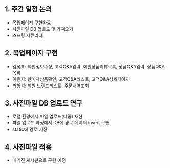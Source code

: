 ## 1. 주간 일정 논의

- 목업페이지 구현완료
- 사진파일 DB 업로드 및 가져오기
- 스프링 시큐리티

## 2. 목업페이지 구현

- 김성표: 회원정보수정, 고객Q&A입력, 회원상품리뷰목록, 상품Q&A입력, 상품Q&A목록
- 이은지: 판매자상품확인, 고객Q&A리스트, 고객Q&A상세페이지
- 최형석: 회원 브랜드리스트, 주문내역조회

## 3. 사진파일 DB 업로드 연구

- 로컬 환경에서 파일 업로드(다중) 재현
- 파일 업로드 과정에서 DB에 경로 데이터 insert 구현
- static에 경로 지정

## 4. 사진파일 적용

- 매거진 게시판으로 구현 예정

